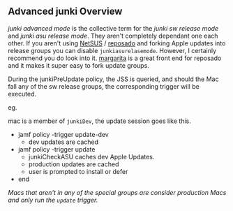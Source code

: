 Advanced junki Overview
-----------------------

*junki advanced mode* is the collective term for the *junki sw release mode* and *junki asu release mode*. They aren't completely dependant one each other. If you aren't using [NetSUS](https://jamfnation.jamfsoftware.com/viewProduct.html?id=180&view=info) / [reposado](https://github.com/wdas/reposado) and forking Apple updates into release groups you can disable `junkiasurelasemode`. However, I certainly recommend you do look into it. [margarita](https://github.com/jessepeterson/margarita) is a great front end for reposado and it makes it super easy to fork update groups.



During the junkiPreUpdate policy, the JSS is queried, and should the Mac fall any of the sw release groups, the corresponding trigger will be executed.

eg.  
 
mac is a member of `junkiDev`, the update session goes like this.

* jamf policy -trigger update-dev
	* dev updates are cached 	
* jamf policy -trigger update
	* junkiCheckASU caches dev Apple Updates.
	* production updates are cached
	* user is prompted to install or defer
* end
 
*Macs that aren't in any of the special groups are consider production Macs and only run the `update` trigger.*
